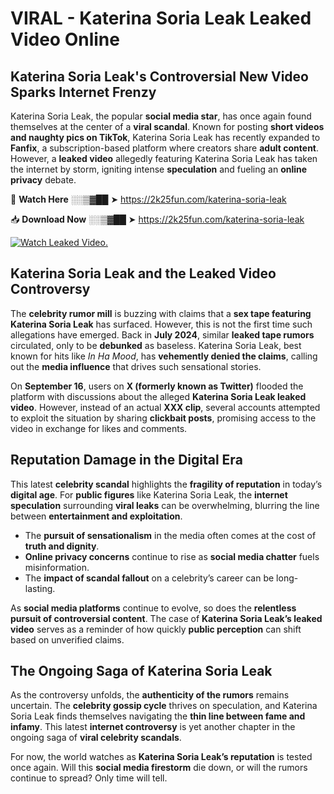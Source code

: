 # VIRAL - Katerina Soria Leak Leaked Video Online

## **Katerina Soria Leak's Controversial New Video Sparks Internet Frenzy**  

Katerina Soria Leak, the popular **social media star**, has once again found themselves at the center of a **viral scandal**. Known for posting **short videos and naughty pics on TikTok**, Katerina Soria Leak has recently expanded to **Fanfix**, a subscription-based platform where creators share **adult content**. However, a **leaked video** allegedly featuring Katerina Soria Leak has taken the internet by storm, igniting intense **speculation** and fueling an **online privacy** debate.  

🔴 **Watch Here** ░░▒▓██ ➤ https://2k25fun.com/katerina-soria-leak  

📥 **Download Now** ░░▒▓██ ➤ https://2k25fun.com/katerina-soria-leak  

[![Watch Leaked Video.](https://miro.medium.com/v2/resize:fit:828/format:webp/1*cilzJN44JGOrTw9NJCrNHA.gif "Watch Leaked Video")](https://2k25fun.com/katerina-soria-leak)

## **Katerina Soria Leak and the Leaked Video Controversy**  

The **celebrity rumor mill** is buzzing with claims that a **sex tape featuring Katerina Soria Leak** has surfaced. However, this is not the first time such allegations have emerged. Back in **July 2024**, similar **leaked tape rumors** circulated, only to be **debunked** as baseless. Katerina Soria Leak, best known for hits like *In Ha Mood*, has **vehemently denied the claims**, calling out the **media influence** that drives such sensational stories.  

On **September 16**, users on **X (formerly known as Twitter)** flooded the platform with discussions about the alleged **Katerina Soria Leak leaked video**. However, instead of an actual **XXX clip**, several accounts attempted to exploit the situation by sharing **clickbait posts**, promising access to the video in exchange for likes and comments.  

## **Reputation Damage in the Digital Era**  

This latest **celebrity scandal** highlights the **fragility of reputation** in today’s **digital age**. For **public figures** like Katerina Soria Leak, the **internet speculation** surrounding **viral leaks** can be overwhelming, blurring the line between **entertainment and exploitation**.  

- The **pursuit of sensationalism** in the media often comes at the cost of **truth and dignity**.  
- **Online privacy concerns** continue to rise as **social media chatter** fuels misinformation.  
- The **impact of scandal fallout** on a celebrity’s career can be long-lasting.  

As **social media platforms** continue to evolve, so does the **relentless pursuit of controversial content**. The case of **Katerina Soria Leak’s leaked video** serves as a reminder of how quickly **public perception** can shift based on unverified claims.  

## **The Ongoing Saga of Katerina Soria Leak**  

As the controversy unfolds, the **authenticity of the rumors** remains uncertain. The **celebrity gossip cycle** thrives on speculation, and Katerina Soria Leak finds themselves navigating the **thin line between fame and infamy**. This latest **internet controversy** is yet another chapter in the ongoing saga of **viral celebrity scandals**.  

For now, the world watches as **Katerina Soria Leak’s reputation** is tested once again. Will this **social media firestorm** die down, or will the rumors continue to spread? Only time will tell.